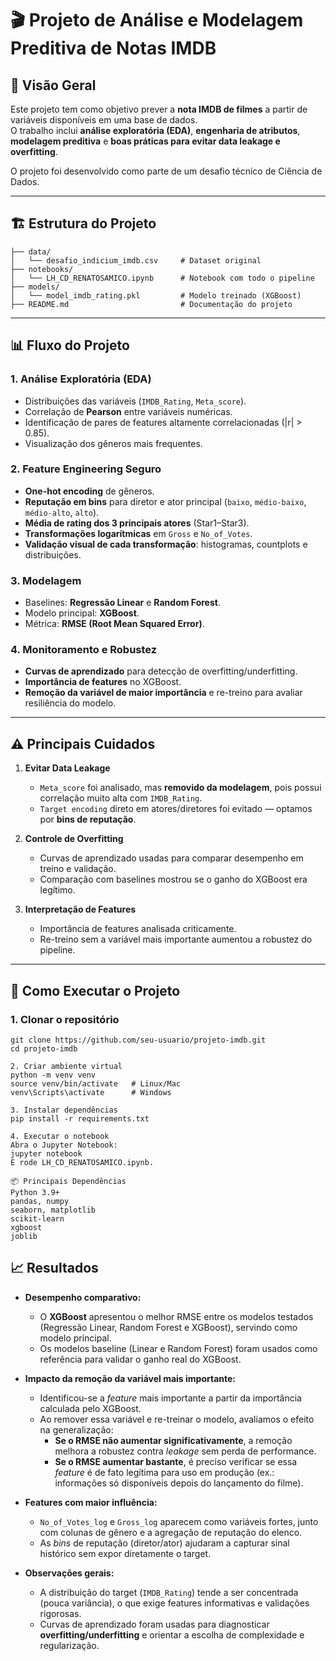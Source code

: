 # 🎬 Projeto de Análise e Modelagem Preditiva de Notas IMDB

## 📌 Visão Geral
Este projeto tem como objetivo prever a **nota IMDB de filmes** a partir de variáveis disponíveis em uma base de dados.  
O trabalho inclui **análise exploratória (EDA)**, **engenharia de atributos**, **modelagem preditiva** e **boas práticas para evitar data leakage e overfitting**.  

O projeto foi desenvolvido como parte de um desafio técnico de Ciência de Dados.  

---

## 🏗️ Estrutura do Projeto

```
├── data/
│   └── desafio_indicium_imdb.csv     # Dataset original
├── notebooks/
│   └── LH_CD_RENATOSAMICO.ipynb      # Notebook com todo o pipeline
├── models/
│   └── model_imdb_rating.pkl         # Modelo treinado (XGBoost)
├── README.md                         # Documentação do projeto
```

---

## 📊 Fluxo do Projeto

### 1. **Análise Exploratória (EDA)**
- Distribuições das variáveis (`IMDB_Rating`, `Meta_score`).  
- Correlação de **Pearson** entre variáveis numéricas.  
- Identificação de pares de features altamente correlacionadas (|r| > 0.85).  
- Visualização dos gêneros mais frequentes.  

### 2. **Feature Engineering Seguro**
- **One-hot encoding** de gêneros.  
- **Reputação em bins** para diretor e ator principal (`baixo`, `médio-baixo`, `médio-alto`, `alto`).  
- **Média de rating dos 3 principais atores** (Star1–Star3).  
- **Transformações logarítmicas** em `Gross` e `No_of_Votes`.  
- **Validação visual de cada transformação**: histogramas, countplots e distribuições.  

### 3. **Modelagem**
- Baselines: **Regressão Linear** e **Random Forest**.  
- Modelo principal: **XGBoost**.  
- Métrica: **RMSE (Root Mean Squared Error)**.  

### 4. **Monitoramento e Robustez**
- **Curvas de aprendizado** para detecção de overfitting/underfitting.  
- **Importância de features** no XGBoost.  
- **Remoção da variável de maior importância** e re-treino para avaliar resiliência do modelo.  

---

## ⚠️ Principais Cuidados

1. **Evitar Data Leakage**  
   - `Meta_score` foi analisado, mas **removido da modelagem**, pois possui correlação muito alta com `IMDB_Rating`.  
   - `Target encoding` direto em atores/diretores foi evitado — optamos por **bins de reputação**.  

2. **Controle de Overfitting**  
   - Curvas de aprendizado usadas para comparar desempenho em treino e validação.  
   - Comparação com baselines mostrou se o ganho do XGBoost era legítimo.  

3. **Interpretação de Features**  
   - Importância de features analisada criticamente.  
   - Re-treino sem a variável mais importante aumentou a robustez do pipeline.  

---

## 🚀 Como Executar o Projeto

### 1. Clonar o repositório
```
git clone https://github.com/seu-usuario/projeto-imdb.git
cd projeto-imdb

2. Criar ambiente virtual
python -m venv venv
source venv/bin/activate   # Linux/Mac
venv\Scripts\activate      # Windows

3. Instalar dependências
pip install -r requirements.txt

4. Executar o notebook
Abra o Jupyter Notebook:
jupyter notebook
E rode LH_CD_RENATOSAMICO.ipynb.

📦 Principais Dependências
Python 3.9+
pandas, numpy
seaborn, matplotlib
scikit-learn
xgboost
joblib
```

## 📈 Resultados

- **Desempenho comparativo:**  
  - O **XGBoost** apresentou o melhor RMSE entre os modelos testados (Regressão Linear, Random Forest e XGBoost), servindo como modelo principal.  
  - Os modelos baseline (Linear e Random Forest) foram usados como referência para validar o ganho real do XGBoost.

- **Impacto da remoção da variável mais importante:**  
  - Identificou-se a *feature* mais importante a partir da importância calculada pelo XGBoost.  
  - Ao remover essa variável e re-treinar o modelo, avaliamos o efeito na generalização:  
    - **Se o RMSE não aumentar significativamente**, a remoção melhora a robustez contra *leakage* sem perda de performance.  
    - **Se o RMSE aumentar bastante**, é preciso verificar se essa *feature* é de fato legítima para uso em produção (ex.: informações só disponíveis depois do lançamento do filme).

- **Features com maior influência:**  
  - `No_of_Votes_log` e `Gross_log` aparecem como variáveis fortes, junto com colunas de gênero e a agregação de reputação do elenco.  
  - As *bins* de reputação (diretor/ator) ajudaram a capturar sinal histórico sem expor diretamente o target.

- **Observações gerais:**  
  - A distribuição do target (`IMDB_Rating`) tende a ser concentrada (pouca variância), o que exige features informativas e validações rigorosas.  
  - Curvas de aprendizado foram usadas para diagnosticar **overfitting/underfitting** e orientar a escolha de complexidade e regularização.

